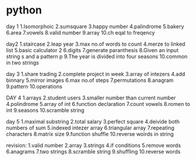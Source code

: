 # python
day 1
1.Isomorphoic
2.sumsquare
3.happy number
4.palindrome
5.bakery
6.area
7.vowels
8.valid number
9.array
10.ch eqal to freqency


day2
1.staircase
2.leap year
3.max no.of words to count
4.merze to linked list
5.basic calculator 2
6.digits
7.generate paranthesis
8.Given an input string s and a pattern p
9.The year is divided into four seasons
10.common in two strings


day 3
1.share trading
2.complete project in week
3.array of intezers
4.add binnary
5.mirror images
6.max no.of steps
7.permutations
8.anagram
9.pattern
10.operations





DAY 4
1.arrays
2.student users
3.smaller number than current number
4.polindrome
5.array of int
6.function declaration
7.count vowels
8.romen to int
9.seasons
10.scramble string



day 5 
1.maximal substring
2.total salary 
3.perfect square
4.deivide both  numbers of sum
5.indexed intezer array
6.triangular array
7.repeating characters
8.matrix size
9.function shuffle
10.reverse woirds in string


revision:
1.valid number
2.array
3.strings
4.if conditions
5.remove words
6.anagrams
7.two strings
8.scramble string
9.shuffling
10.reverse words


